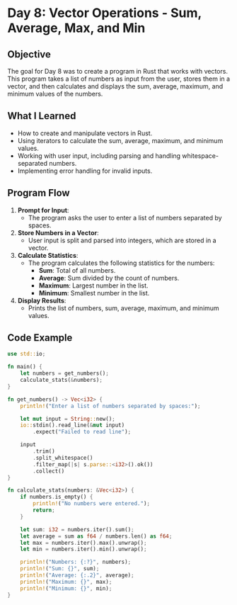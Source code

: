 # Day 8: Vector Operations - Sum, Average, Max, and Min

## Objective
The goal for Day 8 was to create a program in Rust that works with vectors. This program takes a list of numbers as input from the user, stores them in a vector, and then calculates and displays the sum, average, maximum, and minimum values of the numbers.

## What I Learned
- How to create and manipulate vectors in Rust.
- Using iterators to calculate the sum, average, maximum, and minimum values.
- Working with user input, including parsing and handling whitespace-separated numbers.
- Implementing error handling for invalid inputs.

## Program Flow
1. **Prompt for Input**:
    - The program asks the user to enter a list of numbers separated by spaces.
2. **Store Numbers in a Vector**:
    - User input is split and parsed into integers, which are stored in a vector.
3. **Calculate Statistics**:
    - The program calculates the following statistics for the numbers:
        - **Sum**: Total of all numbers.
        - **Average**: Sum divided by the count of numbers.
        - **Maximum**: Largest number in the list.
        - **Minimum**: Smallest number in the list.
4. **Display Results**:
    - Prints the list of numbers, sum, average, maximum, and minimum values.

## Code Example

```rust
use std::io;

fn main() {
    let numbers = get_numbers();
    calculate_stats(&numbers);
}

fn get_numbers() -> Vec<i32> {
    println!("Enter a list of numbers separated by spaces:");

    let mut input = String::new();
    io::stdin().read_line(&mut input)
        .expect("Failed to read line");

    input
        .trim()
        .split_whitespace()
        .filter_map(|s| s.parse::<i32>().ok())
        .collect()
}

fn calculate_stats(numbers: &Vec<i32>) {
    if numbers.is_empty() {
        println!("No numbers were entered.");
        return;
    }

    let sum: i32 = numbers.iter().sum();
    let average = sum as f64 / numbers.len() as f64;
    let max = numbers.iter().max().unwrap();
    let min = numbers.iter().min().unwrap();

    println!("Numbers: {:?}", numbers);
    println!("Sum: {}", sum);
    println!("Average: {:.2}", average);
    println!("Maximum: {}", max);
    println!("Minimum: {}", min);
}
